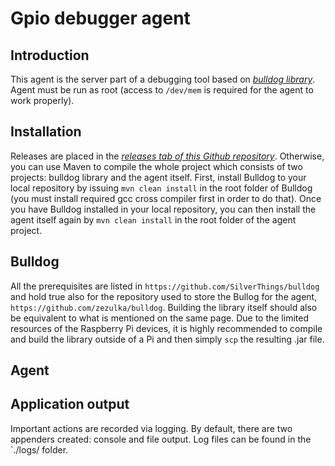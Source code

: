 Gpio debugger agent
===================

Introduction
------------ 
This agent is the server part of a debugging tool based on *[bulldog library](https://github.com/SilverThings/bulldog "Bulldog")*. Agent must be run as root (access to `/dev/mem` is required for the agent to work properly).

Installation
------------
Releases are placed in the *[releases tab of this Github repository](https://github.com/zezulka/GpioDebuggerAgent/releases "releases")*. Otherwise, you can use Maven to compile the whole project which consists of two projects: bulldog library and the agent itself.
First, install Bulldog to your local repository by issuing `mvn clean install`
in the root folder of Bulldog (you must install required gcc cross compiler first in order to do that).
Once you have Bulldog installed in your local repository, you can then install
the agent itself again by `mvn clean install` in the root folder of the agent project.

Bulldog
-----------
All the prerequisites are listed in `https://github.com/SilverThings/bulldog` and hold true also for the repository used to store the Bullog for the agent, `https://github.com/zezulka/bulldog`. Building the library itself should also be equivalent to what is mentioned on the same page.
Due to the limited resources of the Raspberry Pi devices, it is highly recommended to compile and build the library outside of a Pi and then simply `scp` the resulting .jar file.

Agent
----------


Application output
------------------
Important actions are recorded via logging. By default, there are two appenders created: console and file output. Log files can be found in the `./logs/ folder.
